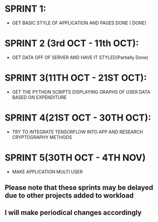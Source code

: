# SPRINT 1:
+ GET BASIC STYLE OF APPLICATION AND PAGES DONE ( DONE)
# SPRINT 2 (3rd OCT - 11th OCT):
+ GET DATA OFF OF SERVER AND HAVE IT STYLED(Partially Done)
# SPRINT 3(11TH OCT - 21ST OCT):
+ GET THE PYTHON SCRIPTS DISPLAYING GRAPHS OF USER DATA BASED ON EXPENDITURE
# SPRINT 4(21ST OCT - 30TH OCT):
+ TRY TO INTEGRATE TENSORFLOW INTO APP AND RESEARCH CRYPTOGRAPHY METHODS
# SPRINT 5(30TH OCT - 4TH NOV)
+ MAKE APPLICATION MULTI USER
## Please note that these sprints may be delayed due to other projects added to workload
## I will make periodical changes accordingly
